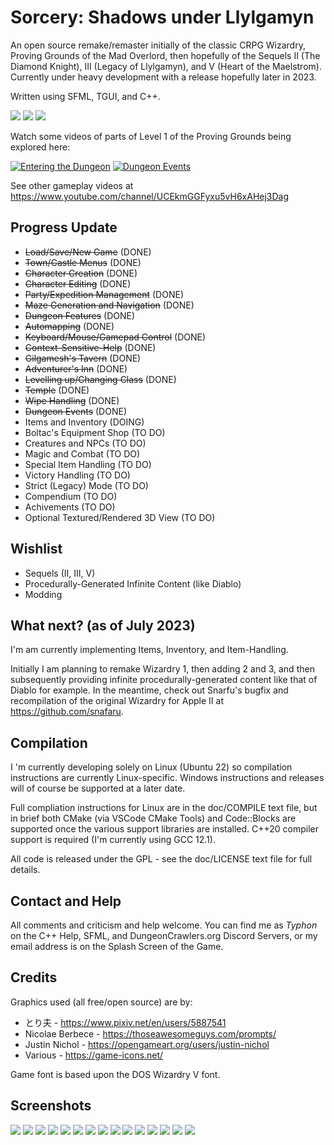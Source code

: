 # Sorcery: Shadows under Llylgamyn

An open source remake/remaster initially of the classic CRPG Wizardry, Proving Grounds of the Mad Overlord, then hopefully of the Sequels II (The Diamond Knight), III (Legacy of Llylgamyn), and V (Heart of the Maelstrom). Currently under heavy development with a release hopefully later in 2023.

Written using SFML, TGUI, and C++.

![](/promo/screen1.png)
![](/promo/screen7.png)
![](/promo/screen18.png)

Watch some videos of parts of Level 1 of the Proving Grounds being explored here:

[![Entering the Dungeon](https://img.youtube.com/vi/AQ9LhK0ta8A/maxresdefault.jpg)](https://youtu.be/AQ9LhK0ta8A)
[![Dungeon Events](https://img.youtube.com/vi/RG25iYrPBlg/maxresdefault.jpg)](https://youtu.be/RG25iYrPBlg)

See other gameplay videos at <https://www.youtube.com/channel/UCEkmGGFyxu5vH6xAHej3Dag>

## Progress Update

* ~~Load/Save/New Game~~ (DONE)
* ~~Town/Castle Menus~~ (DONE)
* ~~Character Creation~~ (DONE)
* ~~Character Editing~~ (DONE)
* ~~Party/Expedition Management~~ (DONE)
* ~~Maze Generation and Navigation~~ (DONE)
* ~~Dungeon Features~~ (DONE)
* ~~Automapping~~ (DONE)
* ~~Keyboard/Mouse/Gamepad Control~~ (DONE)
* ~~Context-Sensitive-Help~~ (DONE)
* ~~Gilgamesh's Tavern~~ (DONE)
* ~~Adventurer's Inn~~ (DONE)
* ~~Levelling up/Changing Class~~ (DONE)
* ~~Temple~~ (DONE)
* ~~Wipe Handling~~ (DONE)
* ~~Dungeon Events~~ (DONE)
* Items and Inventory (DOING)
* Boltac's Equipment Shop (TO DO)
* Creatures and NPCs (TO DO)
* Magic and Combat (TO DO)
* Special Item Handling (TO DO)
* Victory Handling (TO DO)
* Strict (Legacy) Mode (TO DO)
* Compendium (TO DO)
* Achivements (TO DO)
* Optional Textured/Rendered 3D View (TO DO)

## Wishlist

* Sequels (II, III, V)
* Procedurally-Generated Infinite Content (like Diablo)
* Modding

## What next? (as of July 2023)

I'm am currently implementing Items, Inventory, and Item-Handling.

Initially I am planning to remake Wizardry 1, then adding 2 and 3, and then subsequently providing infinite procedurally-generated content like that of Diablo for example. In the meantime, check out Snarfu's bugfix and recompilation of the original Wizardry for Apple II at <https://github.com/snafaru>.

## Compilation

I 'm currently developing solely on Linux (Ubuntu 22) so compilation instructions are currently Linux-specific. Windows instructions and releases will of course be supported at a later date.

Full compliation instructions for Linux are in the doc/COMPILE text file, but in brief both CMake (via VSCode CMake Tools) and Code::Blocks are supported once the various support libraries are installed. C++20 compiler support is required (I'm currently using GCC 12.1).

All code is released under the GPL - see the doc/LICENSE text file for full details.

## Contact and Help

All comments and criticism and help welcome. You can find me as *Typhon* on the C++ Help, SFML, and DungeonCrawlers.org Discord Servers, or my email address is on the Splash Screen of the Game.

## Credits

Graphics used (all free/open source) are by:

* とり夫 - <https://www.pixiv.net/en/users/5887541>
* Nicolae Berbece - <https://thoseawesomeguys.com/prompts/>
* Justin Nichol - <https://opengameart.org/users/justin-nichol>
* Various - <https://game-icons.net/>

Game font is based upon the DOS Wizardry V font.

## Screenshots

![](/promo/screen16.png)
![](/promo/screen17.png)
![](/promo/screen5.png)
![](/promo/screen15.png)
![](/promo/screen14.png)
![](/promo/screen8.png)
![](/promo/screen13.png)
![](/promo/screen12.png)
![](/promo/screen11.png)
![](/promo/screen9.png)
![](/promo/screen10.png)
![](/promo/screen6.png)
![](/promo/screen2.png)
![](/promo/screen3.png)
![](/promo/screen4.png)
